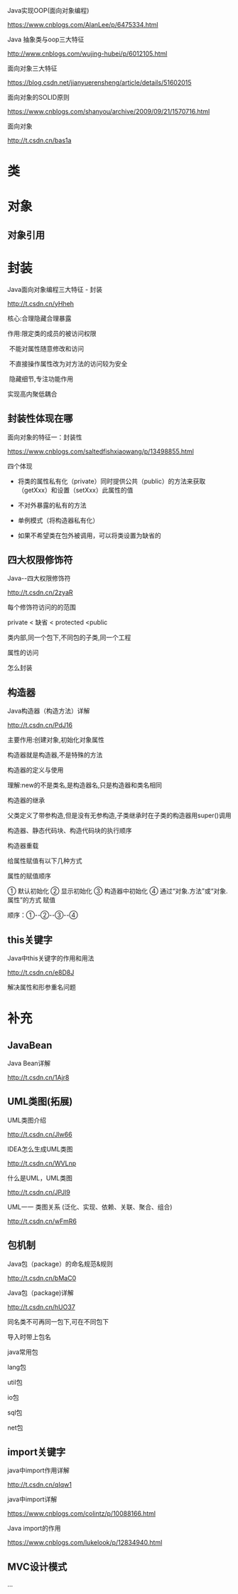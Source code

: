 Java实现OOP(面向对象编程)

https://www.cnblogs.com/AlanLee/p/6475334.html

Java 抽象类与oop三大特征 

http://www.cnblogs.com/wujing-hubei/p/6012105.html

面向对象三大特征

https://blog.csdn.net/jianyuerensheng/article/details/51602015

面向对象的SOLID原则

https://www.cnblogs.com/shanyou/archive/2009/09/21/1570716.html

面向对象

http://t.csdn.cn/bas1a





# 类







# 对象



## 对象引用





# 封装

Java面向对象编程三大特征 - 封装

http://t.csdn.cn/yHheh





核心:合理隐藏合理暴露

作用:限定类的成员的被访问权限

​			不能对属性随意修改和访问

​			不直接操作属性改为对方法的访问较为安全

​			 隐藏细节,专注功能作用

实现高内聚低耦合





## 封装性体现在哪

面向对象的特征一：封装性

https://www.cnblogs.com/saltedfishxiaowang/p/13498855.html



四个体现

* 将类的属性私有化（private）同时提供公共（public）的方法来获取（getXxx）和设置（setXxx）此属性的值

* 不对外暴露的私有的方法

* 单例模式（将构造器私有化）
* 如果不希望类在包外被调用，可以将类设置为缺省的





## 四大权限修饰符

Java--四大权限修饰符

http://t.csdn.cn/2zyaR



每个修饰符访问的的范围

private < 缺省 < protected <public

类内部,同一个包下,不同包的子类,同一个工程



属性的访问

怎么封装





## 构造器

Java构造器（构造方法）详解

http://t.csdn.cn/PdJ16



主要作用:创建对象,初始化对象属性

构造器就是构造器,不是特殊的方法



构造器的定义与使用

理解:new的不是类名,是构造器名,只是构造器和类名相同



构造器的继承

父类定义了带参构造,但是没有无参构造,子类继承时在子类的构造器用super()调用



构造器、静态代码块、构造代码块的执行顺序



构造器重载



给属性赋值有以下几种方式

属性的赋值顺序

① 默认初始化
② 显示初始化
③ 构造器中初始化
④ 通过“对象.方法”或“对象.属性”的方式 赋值

顺序：①--②--③--④



## this关键字

Java中this关键字的作用和用法

http://t.csdn.cn/e8D8J



解决属性和形参重名问题



# 补充

## JavaBean

Java Bean详解

http://t.csdn.cn/1Ajr8



## UML类图(拓展)

UML类图介绍

http://t.csdn.cn/Jlw66

IDEA怎么生成UML类图

http://t.csdn.cn/WVLnp

什么是UML，UML类图

http://t.csdn.cn/JPJl9

UML一一 类图关系 (泛化、实现、依赖、关联、聚合、组合)

http://t.csdn.cn/wFmR6

## 包机制

Java包（package）的命名规范&规则

http://t.csdn.cn/bMaC0

Java包（package)详解

http://t.csdn.cn/hUO37



同名类不可再同一包下,可在不同包下

导入时带上包名



java常用包

lang包

util包

io包

sql包

net包

## import关键字

java中import作用详解

http://t.csdn.cn/qIqw1

java中import详解

https://www.cnblogs.com/colintz/p/10088166.html

Java import的作用

https://www.cnblogs.com/lukelook/p/12834940.html



## MVC设计模式

...